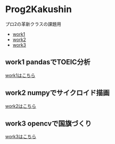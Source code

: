 # Prog2Kakushin
プロ2の革新クラスの課題用
- [work1][work1]
- [work2][work2]
- [work3][work3]
## work1 pandasでTOEIC分析
[work1はこちら][work1]

[work1]:https://github.com/HikaruKono1551/Prog2Kakushin/blob/main/work1.ipynb

## work2 numpyでサイクロイド描画
[work2はこちら][work2]

[work2]:https://github.com/HikaruKono1551/Prog2Kakushin/blob/main/work2.ipynb

## work3 opencvで国旗づくり
[work3はこちら][work3]

[work3]:https://github.com/HikaruKono1551/Prog2Kakushin/blob/main/work2.ipynb
